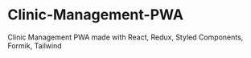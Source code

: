 # Clinic-Management-PWA
Clinic Management PWA made with React, Redux, Styled Components, Formik, Tailwind


